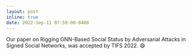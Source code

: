 ```yaml
---
layout: post
inline: true
date: 2022-Sep-11 07:59:00-0400
---
```


Our paper on  Rigging GNN-Based Social Status by Adversarial Attacks in Signed Social Networks, was accepted by TIFS 2022.
:smile: 